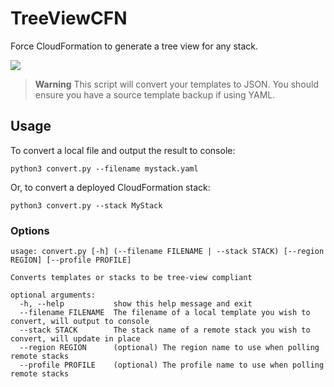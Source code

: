 # TreeViewCFN

Force CloudFormation to generate a tree view for any stack.

![](https://raw.githubusercontent.com/iann0036/iann0036/master/static/treeview.png)

> **Warning**
> This script will convert your templates to JSON. You should ensure you have a source template backup if using YAML.

## Usage

To convert a local file and output the result to console:

```
python3 convert.py --filename mystack.yaml
```

Or, to convert a deployed CloudFormation stack:

```
python3 convert.py --stack MyStack
```

### Options

```
usage: convert.py [-h] (--filename FILENAME | --stack STACK) [--region REGION] [--profile PROFILE]

Converts templates or stacks to be tree-view compliant

optional arguments:
  -h, --help           show this help message and exit
  --filename FILENAME  The filename of a local template you wish to convert, will output to console
  --stack STACK        The stack name of a remote stack you wish to convert, will update in place
  --region REGION      (optional) The region name to use when polling remote stacks
  --profile PROFILE    (optional) The profile name to use when polling remote stacks
```
